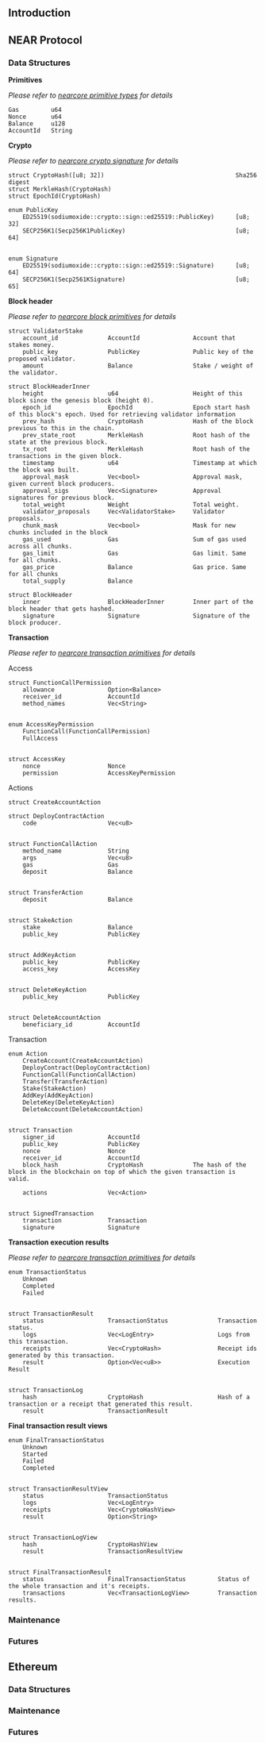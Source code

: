 ## Introduction



## NEAR Protocol


### Data Structures


**Primitives**

*Please refer to [nearcore primitive types](https://github.com/nearprotocol/nearcore/blob/master/core/primitives/src/types.rs) for details*

```
Gas         u64
Nonce       u64
Balance     u128
AccountId   String
```

**Crypto**

*Please refer to [nearcore crypto signature](https://github.com/nearprotocol/nearcore/blob/master/core/crypto/src/signature.rs) for details*

```
struct CryptoHash([u8; 32])                                     Sha256 digest
struct MerkleHash(CryptoHash)
struct EpochId(CryptoHash)

enum PublicKey
    ED25519(sodiumoxide::crypto::sign::ed25519::PublicKey)      [u8; 32]
    SECP256K1(Secp256K1PublicKey)                               [u8; 64]


enum Signature
    ED25519(sodiumoxide::crypto::sign::ed25519::Signature)      [u8; 64]
    SECP256K1(Secp2561KSignature)                               [u8; 65]
```

**Block header**

*Please refer to [nearcore block primitives](https://github.com/nearprotocol/nearcore/blob/master/core/primitives/src/block.rs) for details*

```
struct ValidatorStake
    account_id              AccountId               Account that stakes money.
    public_key              PublicKey               Public key of the proposed validator.
    amount                  Balance                 Stake / weight of the validator.

struct BlockHeaderInner
    height                  u64                     Height of this block since the genesis block (height 0).
    epoch_id                EpochId                 Epoch start hash of this block's epoch. Used for retrieving validator information
    prev_hash               CryptoHash              Hash of the block previous to this in the chain.
    prev_state_root         MerkleHash              Root hash of the state at the previous block.
    tx_root                 MerkleHash              Root hash of the transactions in the given block.
    timestamp               u64                     Timestamp at which the block was built.
    approval_mask           Vec<bool>               Approval mask, given current block producers.
    approval_sigs           Vec<Signature>          Approval signatures for previous block.
    total_weight            Weight                  Total weight.
    validator_proposals     Vec<ValidatorStake>     Validator proposals.
    chunk_mask              Vec<bool>               Mask for new chunks included in the block
    gas_used                Gas                     Sum of gas used across all chunks.
    gas_limit               Gas                     Gas limit. Same for all chunks.
    gas_price               Balance                 Gas price. Same for all chunks
    total_supply            Balance

struct BlockHeader
    inner                   BlockHeaderInner        Inner part of the block header that gets hashed.
    signature               Signature               Signature of the block producer.

```




**Transaction**

*Please refer to [nearcore transaction primitives](https://github.com/nearprotocol/nearcore/blob/master/core/primitives/src/transaction.rs) for details*

Access

```
struct FunctionCallPermission
    allowance               Option<Balance>
    receiver_id             AccountId
    method_names            Vec<String>


enum AccessKeyPermission
    FunctionCall(FunctionCallPermission)
    FullAccess


struct AccessKey
    nonce                   Nonce
    permission              AccessKeyPermission
```

Actions

```
struct CreateAccountAction

struct DeployContractAction
    code                    Vec<u8>


struct FunctionCallAction
    method_name             String
    args                    Vec<u8>
    gas                     Gas
    deposit                 Balance


struct TransferAction
    deposit                 Balance


struct StakeAction
    stake                   Balance
    public_key              PublicKey


struct AddKeyAction
    public_key              PublicKey
    access_key              AccessKey


struct DeleteKeyAction
    public_key              PublicKey


struct DeleteAccountAction
    beneficiary_id          AccountId
```

Transaction

```
enum Action
    CreateAccount(CreateAccountAction)
    DeployContract(DeployContractAction)
    FunctionCall(FunctionCallAction)
    Transfer(TransferAction)
    Stake(StakeAction)
    AddKey(AddKeyAction)
    DeleteKey(DeleteKeyAction)
    DeleteAccount(DeleteAccountAction)


struct Transaction
    signer_id               AccountId
    public_key              PublicKey
    nonce                   Nonce
    receiver_id             AccountId
    block_hash              CryptoHash              The hash of the block in the blockchain on top of which the given transaction is valid.

    actions                 Vec<Action>


struct SignedTransaction
    transaction             Transaction
    signature               Signature
```

**Transaction execution results**

*Please refer to [nearcore transaction primitives](https://github.com/nearprotocol/nearcore/blob/master/core/primitives/src/transaction.rs) for details*

```
enum TransactionStatus
    Unknown
    Completed
    Failed


struct TransactionResult
    status                  TransactionStatus              Transaction status.
    logs                    Vec<LogEntry>                  Logs from this transaction.
    receipts                Vec<CryptoHash>                Receipt ids generated by this transaction.
    result                  Option<Vec<u8>>                Execution Result


struct TransactionLog
    hash                    CryptoHash                     Hash of a transaction or a receipt that generated this result.
    result                  TransactionResult
```

**Final transaction result views**

```
enum FinalTransactionStatus
    Unknown
    Started
    Failed
    Completed


struct TransactionResultView
    status                  TransactionStatus
    logs                    Vec<LogEntry>
    receipts                Vec<CryptoHashView>
    result                  Option<String>


struct TransactionLogView
    hash                    CryptoHashView
    result                  TransactionResultView


struct FinalTransactionResult
    status                  FinalTransactionStatus         Status of the whole transaction and it's receipts.
    transactions            Vec<TransactionLogView>        Transaction results.

```

### Maintenance

### Futures



## Ethereum

### Data Structures

### Maintenance

### Futures